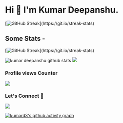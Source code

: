 <!-- - 👋 Hi, I’m @kumard3
- 👀 I’m interested in Full stack and M.L 
- 🌱 I’m currently learning M.L  -->

<!---
kumard3/kumard3 is a ✨ special ✨ repository because its `README.md` (this file) appears on your GitHub profile.
You can click the Preview link to take a look at your changes.
--->

# Hi 👋 I'm Kumar Deepanshu.

 [![GitHub Streak](https://github-readme-streak-stats.herokuapp.com?user=kumard3&theme=dark&hide_border=true&date_format=M%20j%5B%2C%20Y%5D")](https://git.io/streak-stats)
 
<!-- ![Github stats](https://github-readme-stats.vercel.app/api?username=kumard3&show_icons=true&theme=dark)
 -->
## Some Stats -
[![GitHub Streak](https://github-readme-streak-stats.herokuapp.com?user=kumard3&theme=dark&hide_border=true&date_format=M%20j%5B%2C%20Y%5D")](https://git.io/streak-stats)

  <img  src="https://github-readme-stats.vercel.app/api?username=kumard3&show_icons=true&include_all_commits=true&theme=dark" alt="kumar deepanshu github stats" />

  <img  src="https://github-readme-stats.vercel.app/api/top-langs/?username=kumard3&layout=compact&theme=dark" />



### Profile views Counter
  <img src="https://profile-counter.glitch.me/kumard3/count.svg" />


### Let's Connect 🔗

[![](https://img.shields.io/badge/linkedin-%230077B5.svg?&style=for-the-badge&logo=linkedin&logoColor=white0e76a8)](https://www.linkedin.com/in/kumar-deepanshu/)


[![kumard3's github activity graph](https://activity-graph.herokuapp.com/graph?username=kumard3&bg_color=000000&color=4c9e56&line=4c9e9d&point=403d3d&area=true&hide_border=true)](https://github.com/ashutosh00710/github-readme-activity-graph)



